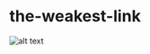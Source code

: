 # the-weakest-link

![alt text](https://user-images.githubusercontent.com/1645922/103261980-21a83e80-4969-11eb-84cf-c73901e15d58.png "the weakest link")
